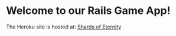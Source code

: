 # Welcome to our Rails Game App!

The Heroku site is hosted at: [Shards of Eternity](https://warm-lowlands-84389-524aa4649939.herokuapp.com/)

